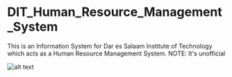 # DIT_Human_Resource_Management_System
This is an Information System for Dar es Salaam Institute of Technology which acts as a Human Resource Management System. NOTE: It's unofficial

![alt text](https://github.com/[pmraushi]/[DIT_Human_Resource_Management_System]/[main]/HRMS.png?raw=true)
